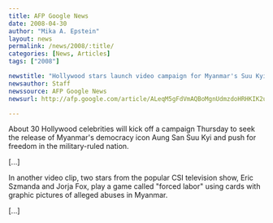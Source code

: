 ```yaml
---
title: AFP Google News
date: 2008-04-30
author: "Mika A. Epstein"
layout: news
permalink: /news/2008/:title/
categories: [News, Articles]
tags: ["2008"]

newstitle: "Hollywood stars launch video campaign for Myanmar's Suu Kyi  "
newsauthor: Staff  
newssource: AFP Google News  
newsurl: http://afp.google.com/article/ALeqM5gFdVmAQBoMgnUdmzdoHRHKIK2uVg  

---
```


About 30 Hollywood celebrities will kick off a campaign Thursday to seek the release of Myanmar's democracy icon Aung San Suu Kyi and push for freedom in the military-ruled nation.

[...]

In another video clip, two stars from the popular CSI television show, Eric Szmanda and Jorja Fox, play a game called "forced labor" using cards with graphic pictures of alleged abuses in Myanmar.

[...]  
